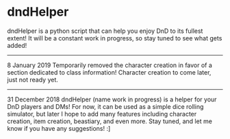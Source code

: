 # dndHelper
dndHelper is a python script that can help you enjoy DnD to its fullest extent!  It will be a constant work in progress, so stay tuned to see what gets added!

------------

8 January 2019
Temporarily removed the character creation in favor of a section dedicated to class information!  Character creation
to come later, just not ready yet.

------------

31 December 2018
dndHelper (name work in progress) is a helper for your DnD players and DMs!  For now, it can be used as a simple
dice rolling simulator, but later I hope to add many features including character creation, item creation, beastiary,
and even more.  Stay tuned, and let me know if you have any suggestions! :]
